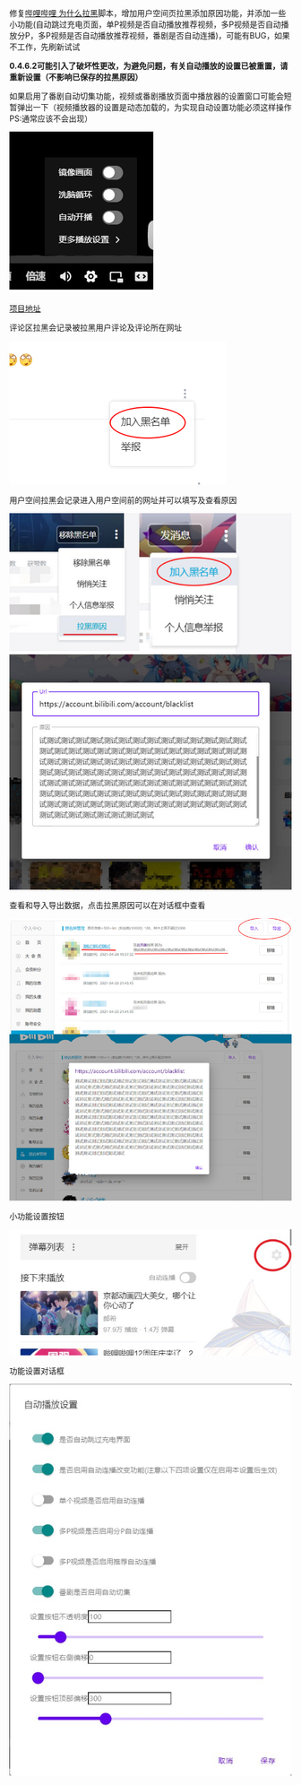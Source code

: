 修复[哔哩哔哩 为什么拉黑](https://greasyfork.org/zh-CN/scripts/31615-bilibili-why-blocked)脚本，增加用户空间页拉黑添加原因功能，并添加一些小功能(自动跳过充电页面，单P视频是否自动播放推荐视频，多P视频是否自动播放分P，多P视频是否自动播放推荐视频，番剧是否自动连播)，可能有BUG，如果不工作，先刷新试试

**0.4.6.2可能引入了破坏性更改，为避免问题，有关自动播放的设置已被重置，请重新设置（不影响已保存的拉黑原因）**

如果启用了番剧自动切集功能，视频或番剧播放页面中播放器的设置窗口可能会短暂弹出一下（视频播放器的设置是动态加载的，为实现自动设置功能必须这样操作 PS:通常应该不会出现）

![评论区拉黑示意图](./VideoSetting.jpg)

[项目地址](https://github.com/MrSTOP/BilibiliSmallTools)

评论区拉黑会记录被拉黑用户评论及评论所在网址

![评论区拉黑示意图](./CommentBlock.png)


用户空间拉黑会记录进入用户空间前的网址并可以填写及查看原因

![用户空间拉黑示意图](./SpaceBlock.jpg)


查看和导入导出数据，点击拉黑原因可以在对话框中查看

![黑名单管理示意图](./BlockManage.jpg)

小功能设置按钮

![设置按钮示意图](./SettingDialogButton.jpg)

功能设置对话框

![功能设置对话框示意图](./SettingDialog.jpg)
